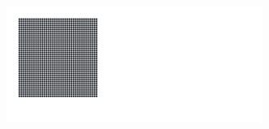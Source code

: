 <img src="./assets/curved_decoder_attention.svg" alt="Hello, I'm Sungmin Han. An AI, Cloud, and Go GDE, as well as the organizer of GDG Golang Korea. Also an MLOps tech guy A passionate core dev nerd. Loved cutting-edge technology, AI, FPGA, and unconventional engineering challenges." />

